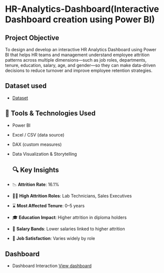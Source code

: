 # HR-Analytics-Dashboard(Interactive Dashboard creation using Power BI)
## Project Objective
To design and develop an interactive HR Analytics Dashboard using Power BI that helps HR teams and management understand employee attrition patterns across multiple dimensions—such as job roles, departments, tenure, education, salary, age, and gender—so they can make data-driven decisions to reduce turnover and improve employee retention strategies.

## Dataset used
- <a href="https://github.com/Himanshujoshi16/HR-Analytics-Dashboard/blob/main/HR_Analytics.csv">Dataset</a>

## 🧰 Tools & Technologies Used

- Power BI
- Excel / CSV (data source)
- DAX (custom measures)
- Data Visualization & Storytelling

  ## 🔍 Key Insights

- 📉 **Attrition Rate**: 16.1%
- 👩‍🔬 **High Attrition Roles**: Lab Technicians, Sales Executives
- ⌛ **Most Affected Tenure**: 0–5 years
- 🎓 **Education Impact**: Higher attrition in diploma holders
- 💸 **Salary Bands**: Lower salaries linked to higher attrition
- 🧠 **Job Satisfaction**: Varies widely by role

## Dashboard
- Dashboard Interaction <a href = "https://github.com/Himanshujoshi16/HR-Analytics-Dashboard/blob/main/HR%20ANALYTICS%20DASHBOARD.pdf">View dashboard<a/>

  
